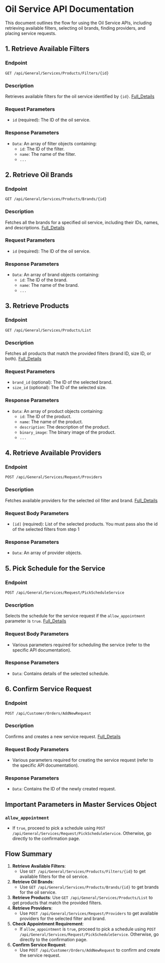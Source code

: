 # Oil Service API Documentation

This document outlines the flow for using the Oil Service APIs, including retrieving available filters, selecting oil brands, finding providers, and placing service requests.

## 1. Retrieve Available Filters

### Endpoint
`GET /api/General/Services/Products/Filters/{id}`

### Description
Retrieves available filters for the oil service identified by `{id}`. [Full_Details](1FindTheFilters.md)

### Request Parameters
- `id` (required): The ID of the oil service.

### Response Parameters
- `Data`: An array of filter objects containing:
  - `id`: The ID of the filter.
  - `name`: The name of the filter.
  - `...`

## 2. Retrieve Oil Brands

### Endpoint
`GET /api/General/Services/Products/Brands/{id}`

### Description
Fetches all the brands for a specified oil service, including their IDs, names, and descriptions. [Full_Details](2FindBrandsForFilters.md)

### Request Parameters
- `id` (required): The ID of the oil service.

### Response Parameters
- `Data`: An array of brand objects containing:
  - `id`: The ID of the brand.
  - `name`: The name of the brand.
  - `...`


## 3. Retrieve Products

### Endpoint
`GET /api/General/Services/Products/List`

### Description
Fetches all products that match the provided filters (brand ID, size ID, or both). [Full_Details](../2GetTheProducts.md)

### Request Parameters
- `brand_id` (optional): The ID of the selected brand.
- `size_id` (optional): The ID of the selected size.

### Response Parameters
- `Data`: An array of product objects containing:
  - `id`: The ID of the product.
  - `name`: The name of the product.
  - `description`: The description of the product.
  - `binary_image`: The binary image of the product.
  - `...`

## 4. Retrieve Available Providers

### Endpoint
`POST /api/General/Services/Request/Providers`

### Description
Fetches available providers for the selected oil filter and brand. [Full_Details](../../GetProviders.md)

### Request Body Parameters
- `[id]` (required): List of the selected products. You must pass also the id of the selected filters from step 1

### Response Parameters
- `Data`: An array of provider objects.

## 5. Pick Schedule for the Service

### Endpoint
`POST /api/General/Services/Request/PickScheduleService`

### Description
Selects the schedule for the service request if the `allow_appointment` parameter is `true`. [Full_Details](../../PickScheduele.md)

### Request Body Parameters
- Various parameters required for scheduling the service (refer to the specific API documentation).

### Response Parameters
- `Data`: Contains details of the selected schedule.

## 6. Confirm Service Request

### Endpoint
`POST /api/Customer/Orders/AddNewRequest`

### Description
Confirms and creates a new service request. [Full_Details](../../customer/Orders/AddNewOrder.md)

### Request Body Parameters
- Various parameters required for creating the service request (refer to the specific API documentation).

### Response Parameters
- `Data`: Contains the ID of the newly created request.

## Important Parameters in Master Services Object

### `allow_appointment`
- If `true`, proceed to pick a schedule using `POST /api/General/Services/Request/PickScheduleService`. Otherwise, go directly to the confirmation page.

## Flow Summary

1. **Retrieve Available Filters**:
   - Use `GET /api/General/Services/Products/Filters/{id}` to get available filters for the oil service.
2. **Retrieve Oil Brands**:
   - Use `GET /api/General/Services/Products/Brands/{id}` to get brands for the oil service.
3. **Retrieve Products**: Use `GET /api/General/Services/Products/List` to get products that match the provided filters.
4. **Retrieve Providers**:
   - Use `POST /api/General/Services/Request/Providers` to get available providers for the selected filter and brand.
5. **Check Appointment Requirement**:
   - If `allow_appointment` is `true`, proceed to pick a schedule using `POST /api/General/Services/Request/PickScheduleService`. Otherwise, go directly to the confirmation page.
6. **Confirm Service Request**:
   - Use `POST /api/Customer/Orders/AddNewRequest` to confirm and create the service request.
